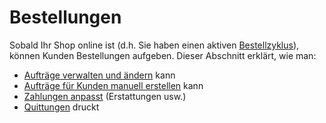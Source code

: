 # Bestellungen

Sobald Ihr Shop online ist (d.h. Sie haben einen aktiven [Bestellzyklus](../shopfront/order-cycle/)), können Kunden Bestellungen aufgeben. Dieser Abschnitt erklärt, wie man:

* [Aufträge verwalten und ändern](view-orders.md) kann
* [Aufträge für Kunden manuell erstellen](create-orders-manually.md) kann
* [Zahlungen anpasst](refunds-and-adjusting-payments.md) (Erstattungen usw.)
* [Quittungen](thermally-printed-receipts.md) druckt
